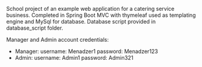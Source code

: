 School project of an example web application for a catering service business. Completed in Spring Boot MVC with thymeleaf used as templating engine and MySql for database. Database script provided in database_script folder.

Manager and Admin account credentials:
  <ul>
    <li>Manager: username: Menadzer1 password: Menadzer123</li>
    <li>Admin: username: Admin1 password: Admin321</li>
  </ul>
